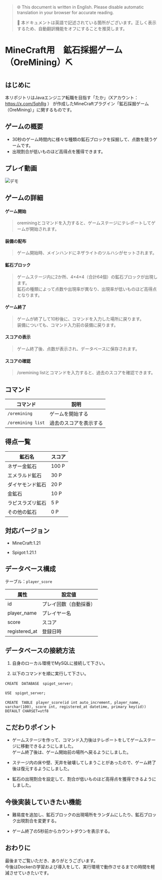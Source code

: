 > 🌐 This document is written in English. Please disable automatic translation in your browser for accurate reading.
> 
> 📌 本ドキュメントは英語で記述されている箇所がございます。正しく表示するため、自動翻訳機能をオフにすることを推奨します。

# MineCraft用　鉱石採掘ゲーム（OreMining）⛏

## はじめに
本リポジトリはJavaエンジニア転職を目指す「たか」（Xアカウント：https://x.com/5qhRg ） が作成したMineCraftプラグイン「鉱石採掘ゲーム（OreMining）」に関するものです。

## ゲームの概要
- 30秒のゲーム時間内に様々な種類の鉱石ブロックを採掘して、点数を競うゲームです。
- 出現割合が低いものほど高得点を獲得できます。

## プレイ動画
![デモ](./鉱石採掘ゲーム.gif)

## ゲームの詳細

#### ゲーム開始
>  oreminingとコマンドを入力すると、ゲームステージにテレポートしてゲームが開始されます。

#### 装備の配布
>  ゲーム開始時、メインハンドにネザライトのツルハシがセットされます。

#### 鉱石ブロック
>  ゲームステージ内に2か所、4×4×4（合計64個）の鉱石ブロックが出現します。<br>鉱石の種類によって点数や出現率が異なり、出現率が低いものほど高得点となります。

#### ゲーム終了
>  ゲームが終了して10秒後に、コマンドを入力した場所に戻ります。<br>装備についても、コマンド入力前の装備に戻ります。

#### スコアの表示
>  ゲーム終了後、点数が表示され、データベースに保存されます。

#### スコアの確認
>  /oremining listとコマンドを入力すると、過去のスコアを確認できます。

## コマンド

| コマンド | 説明 |
| ------- | ---- |
| `/oremining` | ゲームを開始する |
| `/oremining list` | 過去のスコアを表示する |

## 得点一覧

| 鉱石名 | スコア |
| ------ | ----- |
| ネザー金鉱石 | 100 P |
| エメラルド鉱石 | 30 P |
| ダイヤモンド鉱石 | 20 P |
| 金鉱石 | 10 P |
| ラピスラズリ鉱石 | 5 P |
| その他の鉱石 | 0 P |

## 対応バージョン

- MineCraft:1.21

- Spigot:1.21.1

## データベース構成
テーブル：`player_score`

| 属性 | 設定値 |
|-|-|
| id | プレイ回数（自動採番） |
| player_name | プレイヤー名 |
| score | スコア |
| registered_at | 登録日時 |

## データベースの接続方法

1. 自身のローカル環境でMySQLに接続して下さい。

2. 以下のコマンドを順に実行して下さい。

```
CREATE　DATABASE　spigot_server;
```

```
USE　spigot_server;
```

```
CREATE　TABLE　player_score(id int auto_increment, player_name, varchar(100), score int, registered_at datetime, primary key(id)) DEFAULT CHARSET=utf8
```

## こだわりポイント

- ゲームステージを作って、コマンド入力後はテレポートをしてゲームステージに移動できるようにしました。<br>ゲーム終了後は、ゲーム開始前の場所へ戻るようにしました。

- ステージ内の床や壁、天井を破壊してしまうことがあったので、ゲーム終了後は復元するようにしました。

- 鉱石の出現割合を設定して、割合が低いものほど高得点を獲得できるようにしました。

## 今後実装していきたい機能

- 難易度を追加し、鉱石ブロックの出現場所をランダムにしたり、鉱石ブロック出現割合を変更する。

- ゲーム終了の5秒前からカウントダウンを表示する。

## おわりに

最後までご覧いただき、ありがとうございます。<br>今後はDockerの学習および導入をして、実行環境で動作させるまでの時間を軽減させていきたいです。
